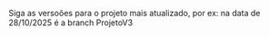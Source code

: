 Siga as versoões para o projeto mais atualizado, por ex: na data de 28/10/2025 é a branch ProjetoV3
